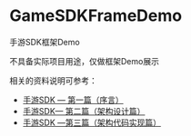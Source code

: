 # GameSDKFrameDemo
手游SDK框架Demo

不具备实际项目用途，仅做框架Demo展示

相关的资料说明可参考：

* [手游SDK — 第一篇（序言）](https://www.jianshu.com/p/44e844ad7308)
* [手游SDK— 第二篇（架构设计篇）](https://www.jianshu.com/p/0d27ee9f7f3a)
* [手游SDK —第三篇（架构代码实现篇）](https://www.jianshu.com/p/152fd3af1193)